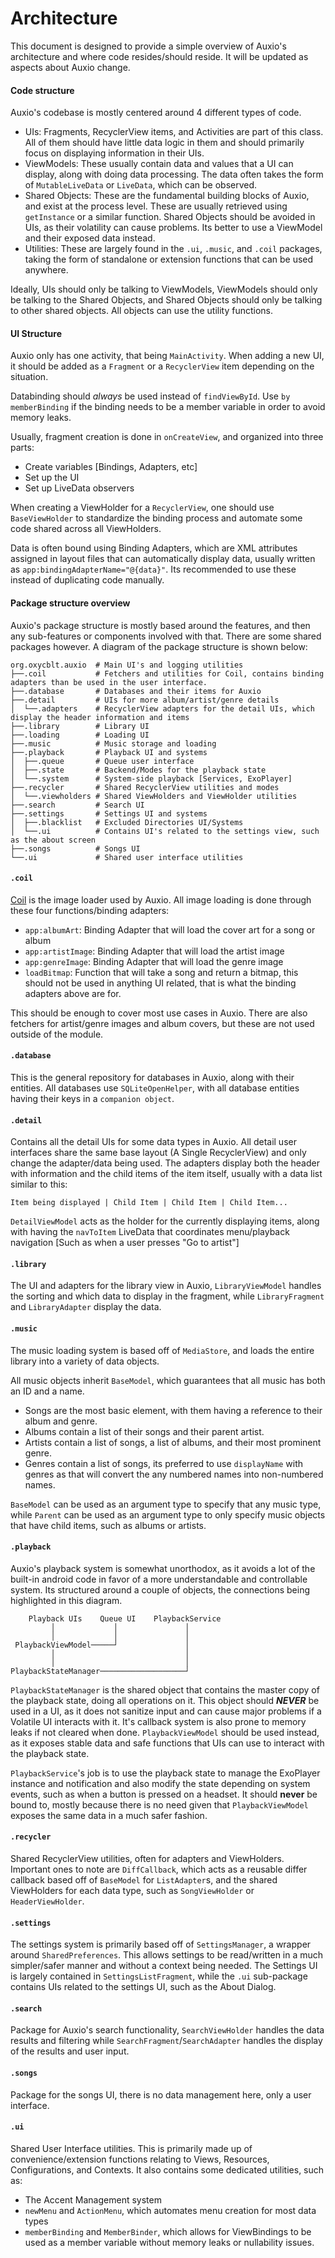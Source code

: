 # Architecture

This document is designed to provide a simple overview of Auxio's architecture and where code resides/should reside. It will be updated as aspects about Auxio change.

#### Code structure

Auxio's codebase is mostly centered around 4 different types of code.

- UIs: Fragments, RecyclerView items, and Activities are part of this class. All of them should have little data logic in them and should primarily focus on displaying information in their UIs.
- ViewModels: These usually contain data and values that a UI can display, along with doing data processing. The data often takes the form of `MutableLiveData` or `LiveData`, which can be observed.
- Shared Objects: These are the fundamental building blocks of Auxio, and exist at the process level. These are usually retrieved using `getInstance` or a similar function. Shared Objects should be avoided in UIs, as their volatility can cause problems. Its better to use a ViewModel and their exposed data instead.
- Utilities: These are largely found in the `.ui`, `.music`, and `.coil` packages, taking the form of standalone or extension functions that can be used anywhere.

Ideally, UIs should only be talking to ViewModels, ViewModels should only be talking to the Shared Objects, and Shared Objects should only be talking to other shared objects. All objects can use the utility functions.

#### UI Structure

Auxio only has one activity, that being `MainActivity`. When adding a new UI, it should be added as a `Fragment` or a `RecyclerView` item depending on the situation. 

Databinding should *always* be used instead of `findViewById`. Use `by memberBinding` if the binding needs to be a member variable in order to avoid memory leaks.

Usually, fragment creation is done in `onCreateView`, and organized into three parts:

- Create variables [Bindings, Adapters, etc]
- Set up the UI
- Set up LiveData observers

When creating a ViewHolder for a `RecyclerView`, one should use `BaseViewHolder` to standardize the binding process and automate some code shared across all ViewHolders.

Data is often bound using Binding Adapters, which are XML attributes assigned in layout files that can automatically display data, usually written as `app:bindingAdapterName="@{data}"`. Its recommended to use these instead of duplicating code manually.

#### Package structure overview

Auxio's package structure is mostly based around the features, and then any sub-features or components involved with that. There are some shared packages however. A diagram of the package structure is shown below:

```
org.oxycblt.auxio  # Main UI's and logging utilities 
├──.coil           # Fetchers and utilities for Coil, contains binding adapters than be used in the user interface.
├──.database       # Databases and their items for Auxio
├──.detail         # UIs for more album/artist/genre details
│  └──.adapters    # RecyclerView adapters for the detail UIs, which display the header information and items
├──.library        # Library UI
├──.loading        # Loading UI
├──.music          # Music storage and loading
├──.playback       # Playback UI and systems
│  ├──.queue       # Queue user interface
│  ├──.state       # Backend/Modes for the playback state
│  └──.system      # System-side playback [Services, ExoPlayer]
├──.recycler       # Shared RecyclerView utilities and modes
│  └──.viewholders # Shared ViewHolders and ViewHolder utilities
├──.search         # Search UI
├──.settings       # Settings UI and systems
│  ├──.blacklist   # Excluded Directories UI/Systems
│  └──.ui          # Contains UI's related to the settings view, such as the about screen
├──.songs          # Songs UI
└──.ui             # Shared user interface utilities
```

#### `.coil`

[Coil](https://github.com/coil-kt/coil) is the image loader used by Auxio. All image loading is done through these four functions/binding adapters:

- `app:albumArt`: Binding Adapter that will load the cover art for a song or album
- `app:artistImage`: Binding Adapter that will load the artist image
- `app:genreImage`: Binding Adapter that will load the genre image
- `loadBitmap`: Function that will take a song and return a bitmap, this should not be used in anything UI related, that is what the binding adapters above are for.

This should be enough to cover most use cases in Auxio. There are also fetchers for artist/genre images and album covers, but these are not used outside of the module.

#### `.database`

This is the general repository for databases in Auxio, along with their entities. All databases use `SQLiteOpenHelper`, with all database entities having their keys in a `companion object`.

#### `.detail`

Contains all the detail UIs for some data types in Auxio. All detail user interfaces share the same base layout (A Single RecyclerView) and only change the adapter/data being used. The adapters display both the header with information and the child items of the item itself, usually with a data list similar to this:

`Item being displayed | Child Item | Child Item | Child Item...`

`DetailViewModel` acts as the holder for the currently displaying items, along with having the `navToItem` LiveData that coordinates menu/playback navigation [Such as when a user presses "Go to artist"]

#### `.library`

The UI and adapters for the library view in Auxio, `LibraryViewModel` handles the sorting and which data to display in the fragment, while `LibraryFragment` and `LibraryAdapter` display the data.

#### `.music`

The music loading system is based off of `MediaStore`, and loads the entire library into a variety of data objects.

All music objects inherit `BaseModel`, which guarantees that all music has both an ID and a name.

- Songs are the most basic element, with them having a reference to their album and genre. 
- Albums contain a list of their songs and their parent artist.
- Artists contain a list of songs, a list of albums, and their most prominent genre.
- Genres contain a list of songs, its preferred to use `displayName` with genres as that will convert the any numbered names into non-numbered names.

`BaseModel` can be used as an argument type to specify that any music type, while `Parent` can be used as an argument type to only specify music objects that have child items, such as albums or artists.

#### `.playback`

Auxio's playback system is somewhat unorthodox, as it avoids a lot of the built-in android code in favor of a more understandable and controllable system. Its structured around a couple of objects, the connections being highlighted in this diagram.

```
    Playback UIs    Queue UI    PlaybackService
         │             │               │
         │             │               │
 PlaybackViewModel─────┘               │
         │                             │
         │                             │
PlaybackStateManager───────────────────┘
```

`PlaybackStateManager` is the shared object that contains the master copy of the playback state, doing all operations on it. This object should ***NEVER*** be used in a UI, as it does not sanitize input and can cause major problems if a Volatile UI interacts with it. It's callback system is also prone to memory leaks if not cleared when done. `PlaybackViewModel` should be used instead, as it exposes stable data and safe functions that UIs can use to interact with the playback state.

`PlaybackService`'s job is to use the playback state to manage the ExoPlayer instance and notification and also modify the state depending on system events, such as when a button is pressed on a headset. It should **never** be bound to, mostly because there is no need given that `PlaybackViewModel` exposes the same data in a much safer fashion.

#### `.recycler`

Shared RecyclerView utilities, often for adapters and ViewHolders. Important ones to note are `DiffCallback`, which acts as a reusable differ callback based off of `BaseModel` for `ListAdapter`s, and the shared ViewHolders for each data type, such as `SongViewHolder` or `HeaderViewHolder`.

#### `.settings`

The settings system is primarily based off of `SettingsManager`, a wrapper around `SharedPreferences`. This allows settings to be read/written in a much simpler/safer manner and without a context being needed. The Settings UI is largely contained in `SettingsListFragment`, while the `.ui` sub-package contains UIs related to the settings UI, such as the About Dialog.

#### `.search`

Package for Auxio's search functionality, `SearchViewHolder` handles the data results and filtering while `SearchFragment`/`SearchAdapter` handles the display of the results and user input.

#### `.songs`

Package for the songs UI, there is no data management here, only a user interface.

#### `.ui`

Shared User Interface utilities. This is primarily made up of convenience/extension functions relating to Views, Resources, Configurations, and Contexts. It also contains some dedicated utilities, such as:
- The Accent Management system
- `newMenu` and `ActionMenu`, which automates menu creation for most data types
- `memberBinding` and `MemberBinder`, which allows for ViewBindings to be used as a member variable without memory leaks or nullability issues.